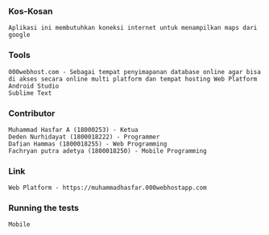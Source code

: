 ### Kos-Kosan
    Aplikasi ini membutuhkan koneksi internet untuk menampilkan maps dari google

### Tools
    000webhost.com - Sebagai tempat penyimapanan database online agar bisa di akses secara online multi platform dan tempat hosting Web Platform
    Android Studio
    Sublime Text
### Contributor

    Muhammad Hasfar A (18000253) - Ketua
    Deden Nurhidayat (1800018222) - Programmer 
    Dafian Hammas (1800018255) - Web Programming 
    Fachryan putra adetya (1800018250) - Mobile Programming 
### Link

    Web Platform - https://muhammadhasfar.000webhostapp.com
    
    
### Running the tests

    Mobile

